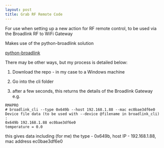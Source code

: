 ```yaml
---
layout: post
title: Grab RF Remote Code
---
```


For use when setting up a new action for RF remote control, to be used via the Broadlink RF to WiFi Gateway

Makes use of the python-broadlink solution

 [python-broadlink](https://github.com/mjg59/python-broadlink) 

 There may be other ways, but my process is detailed below:

 1. Download the repo - in my case to a Windows machine

 2. Go into the cli folder

 3. after a few seconds, this returns the details of the Broadlink Gateway
e.g.
```
RM4PRO
# broadlink_cli --type 0x649b --host 192.168.1.88 --mac ec0bae3df6e0
Device file data (to be used with --device @filename in broadlink_cli) :
0x649b 192.168.1.88 ec0bae3df6e0
temperature = 0.0
```

this gives data including (for me) the type - 0x649b, host IP - 192.168.1.88, mac address ec0bae3df6e0
